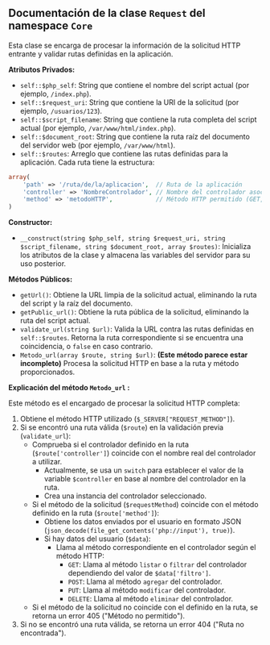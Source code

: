 ## Documentación de la clase `Request` del namespace `Core`

Esta clase se encarga de procesar la información de la solicitud HTTP entrante y validar rutas definidas en la aplicación.

**Atributos Privados:**

* `self::$php_self`: String que contiene el nombre del script actual (por ejemplo, `/index.php`).
* `self::$request_uri`: String que contiene la URI de la solicitud (por ejemplo, `/usuarios/123`).
* `self::$script_filename`: String que contiene la ruta completa del script actual (por ejemplo, `/var/www/html/index.php`).
* `self::$document_root`: String que contiene la ruta raíz del documento del servidor web (por ejemplo, `/var/www/html`).
* `self::$routes`: Arreglo que contiene las rutas definidas para la aplicación. Cada ruta tiene la estructura:

```php
array(
    'path' => '/ruta/de/la/aplicacion',  // Ruta de la aplicación
    'controller' => 'NombreControlador', // Nombre del controlador asociado a la ruta
    'method' => 'metodoHTTP',            // Método HTTP permitido (GET, POST, PUT, DELETE)
)
```

**Constructor:**

* `__construct(string $php_self, string $request_uri, string $script_filename, string $document_root, array $routes)`: Inicializa los atributos de la clase y almacena las variables del servidor para su uso posterior.

**Métodos Públicos:**

* `getUrl()`: Obtiene la URL limpia de la solicitud actual, eliminando la ruta del script y la raíz del documento.
* `getPublic_url()`: Obtiene la ruta pública de la solicitud, eliminando la ruta del script actual.
* `validate_url(string $url)`: Valida la URL contra las rutas definidas en `self::$routes`. Retorna la ruta correspondiente si se encuentra una coincidencia, o `false` en caso contrario.
* `Metodo_url(array $route, string $url)`: **(Este método parece estar incompleto)** Procesa la solicitud HTTP en base a la ruta y método proporcionados. 

**Explicación del método `Metodo_url` :**

Este método es el encargado de procesar la solicitud HTTP completa:

1. Obtiene el método HTTP utilizado (`$_SERVER["REQUEST_METHOD"]`).
2. Si se encontró una ruta válida (`$route`) en la validación previa (`validate_url`):
    * Comprueba si el controlador definido en la ruta (`$route['controller']`) coincide con el nombre real del controlador a utilizar.
        * Actualmente, se usa un `switch` para establecer el valor de la variable `$controller` en base al nombre del controlador en la ruta. 
        * Crea una instancia del controlador seleccionado.
    * Si el método de la solicitud (`$requestMethod`) coincide con el método definido en la ruta (`$route['method']`):
        * Obtiene los datos enviados por el usuario en formato JSON (`json_decode(file_get_contents('php://input'), true)`).
        * Si hay datos del usuario (`$data`):
            * Llama al método correspondiente en el controlador según el método HTTP:
                * `GET`: Llama al método `listar` o `filtrar` del controlador dependiendo del valor de `$data['filtro']`.
                * `POST`: Llama al método `agregar` del controlador.
                * `PUT`: Llama al método `modificar` del controlador.
                * `DELETE`: Llama al método `eliminar` del controlador.
    * Si el método de la solicitud no coincide con el definido en la ruta, se retorna un error 405 ("Método no permitido").
3. Si no se encontró una ruta válida, se retorna un error 404 ("Ruta no encontrada").


